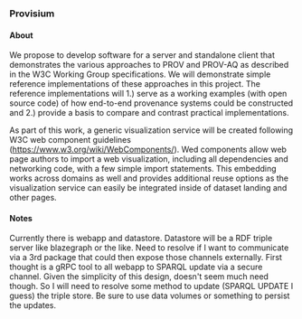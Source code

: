 ### Provisium

#### About

We propose to develop software for a server and standalone client that
demonstrates the various approaches to PROV and PROV-AQ as described in the W3C
Working Group specifications. We will demonstrate simple reference
implementations of these approaches in this project. The reference
implementations will 1.) serve as a working examples (with open source code) of
how end-to-end provenance systems could be constructed and 2.) provide a basis
to compare and contrast practical implementations.  

As part of this work, a generic visualization service will be created following
W3C web component guidelines (https://www.w3.org/wiki/WebComponents/). Wed
components allow web page authors to import a web visualization, including all
dependencies and networking code, with a few simple import statements.  This
embedding works across domains as well and provides additional reuse options as
the visualization service can easily be integrated inside of dataset landing
and other pages.


#### Notes

Currently there is webapp and datastore.  Datastore will be a RDF triple server
like blazegraph or the like.  Need to resolve if I want to communicate via a
3rd package that could then expose those channels externally.  First thought is
a gRPC tool to all webapp to SPARQL update via a secure channel.  Given the
simplicity of this design, doesn't seem much need though.  So I will need to
resolve some method to update (SPARQL UPDATE I guess) the triple store.  Be
sure to use data volumes or something to persist the updates. 


